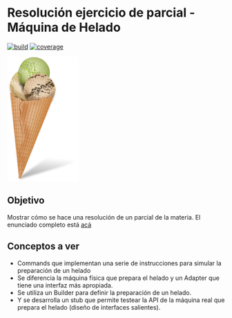# Resolución ejercicio de parcial - Máquina de Helado

[![build](https://github.com/uqbar-project/eg-maquina-helado-kotlin/actions/workflows/build.yml/badge.svg)](https://github.com/uqbar-project/eg-maquina-helado-kotlin/actions/workflows/build.yml) [![coverage](https://codecov.io/gh/uqbar-project/eg-maquina-helado-kotlin/branch/master/graph/badge.svg)](https://codecov.io/gh/uqbar-project/eg-maquina-helado-kotlin/branch/master/graph/badge.svg)

<img src="images/helado.png" height="288px" width="165px"/>

## Objetivo
Mostrar cómo se hace una resolución de un parcial de la materia. El enunciado completo está [acá](https://docs.google.com/document/d/18MGJ-HvNZZxwA0gs0M2sNg-tCx8pxfwbOIzQP5n2o5I/edit?usp=sharing)

## Conceptos a ver

* Commands que implementan una serie de instrucciones para simular la preparación de un helado
* Se diferencia la máquina física que prepara el helado y un Adapter que tiene una interfaz más apropiada.
* Se utiliza un Builder para definir la preparación de un helado.
* Y se desarrolla un stub que permite testear la API de la máquina real que prepara el helado (diseño de interfaces salientes).



